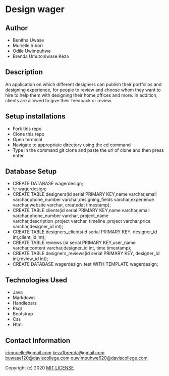# Design wager
## Author
* Benitha Uwase
* Murielle Iribori
* Odile Uwimpuhwe
* Brenda Umutoniwase Keza
## Description
An application on which different designers can publish their portfolios and designing experience, for people to review and choose whom they want to hire to help them with designing their home,offices and more. In addition, clients are allowed to give their feedback or review.
## Setup installations
* Fork this repo
* Clone this repo
* Open terminal
* Navigate to appropriate directory using the cd command
* Type in the command git clone and paste the url of clone and then press enter
## Database Setup
* CREATE DATABASE wagerdesign;
* \c wagerdesign;
* CREATE TABLE designers(id serial PRIMARY KEY,name varchar,email varchar,phone_number varchar,designing_fields varchar,experience varchar,website varchar, createdat timestamp);
* CREATE TABLE clients(id serial PRIMARY KEY,name varchar,email varchar,phone_number varchar, project_name varchar,description_project varchar, timeline_project varchar,price varchar,designer_id int);
* CREATE TABLE designers_clients(id serial PRIMARY KEY, designer_id int,client_id int);
* CREATE TABLE reviews (id serial PRIMARY KEY,user_name varchar,content varchar,designer_id int, time timestamp);
* CREATE TABLE designers_reviews(id serial PRIMARY KEY, designer_id int,review_id int);
* CREATE DATABASE wagerdesign_test WITH TEMPLATE wagerdesign;
## Technologies Used

* Java
* Markdown
* Handlebars
* Psql
* Bootstrap
* Css
* Html
## Contact Information
irimurielle@gmail.com
keza1brenda@gmail.com
buwase120@daviscollege.com
ouwimpuhwe620@daviscollege.com

Copyright (c) 2020 [MIT LICENSE](./License)